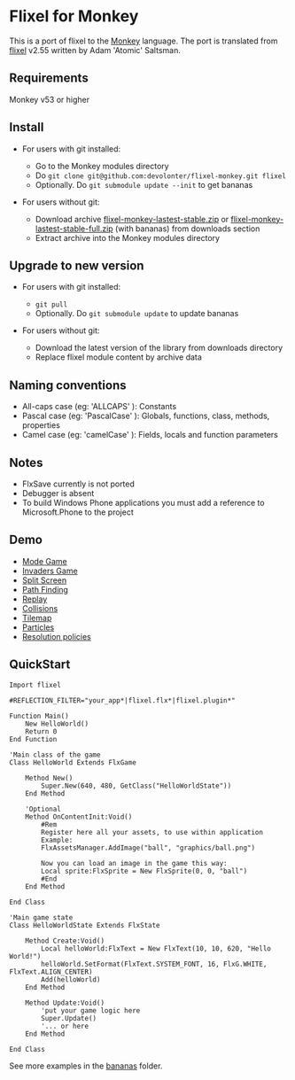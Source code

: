 Flixel for Monkey
=

This is a port of flixel to the [Monkey](http://www.monkeycoder.co.nz/) language.
The port is translated from [flixel](http://flixel.org/) v2.55 written by Adam 'Atomic' Saltsman.

Requirements
-

Monkey v53 or higher

Install
-

* For users with git installed:
	* Go to the Monkey modules directory 
	* Do `git clone git@github.com:devolonter/flixel-monkey.git flixel`
	* Optionally. Do `git submodule update --init` to get bananas
	
* For users without git:
	* Download archive [flixel-monkey-lastest-stable.zip](https://github.com/downloads/devolonter/flixel-monkey/flixel-monkey-lastest-stable.zip) or [flixel-monkey-lastest-stable-full.zip](https://github.com/downloads/devolonter/flixel-monkey/flixel-monkey-lastest-stable-full.zip) (with bananas) from downloads section 
	* Extract archive into the Monkey modules directory
	
Upgrade to new version
-

* For users with git installed:
	* `git pull`
	* Optionally. Do `git submodule update` to update bananas
	
* For users without git:
	* Download the latest version of the library from downloads directory
	* Replace flixel module content by archive data
	
Naming conventions
-

* All-caps case (eg: 'ALLCAPS' ): Constants
* Pascal case (eg: 'PascalCase' ): Globals, functions, class, methods, properties
* Camel case (eg: 'camelCase' ): Fields, locals and function parameters
	
Notes
-

* FlxSave currently is not ported
* Debugger is absent
* To build  Windows Phone applications you must add a reference to Microsoft.Phone to the project 
	
Demo
-

* [Mode Game](http://lab.devolonter.ru/libs/monkey-flixel/mode/html5.html)
* [Invaders Game](http://lab.devolonter.ru/libs/monkey-flixel/flxinvaders/html5.html)
* [Split Screen](http://lab.devolonter.ru/libs/monkey-flixel/splitscreen/html5.html)
* [Path Finding](http://lab.devolonter.ru/libs/monkey-flixel/pathfinding/html5.html) 
* [Replay](http://lab.devolonter.ru/libs/monkey-flixel/replay/html5.html) 
* [Collisions](http://lab.devolonter.ru/libs/monkey-flixel/collisions/html5.html) 
* [Tilemap](http://lab.devolonter.ru/libs/monkey-flixel/tilemap/html5.html) 
* [Particles](http://lab.devolonter.ru/libs/monkey-flixel/particles/html5.html)
* [Resolution policies](http://lab.devolonter.ru/libs/monkey-flixel/resolutionpolicy/html5.html)	

QuickStart
-

```
Import flixel

#REFLECTION_FILTER="your_app*|flixel.flx*|flixel.plugin*"

Function Main()
	New HelloWorld()
	Return 0
End Function

'Main class of the game
Class HelloWorld Extends FlxGame
	
	Method New()
		Super.New(640, 480, GetClass("HelloWorldState"))	
	End Method
	
	'Optional
	Method OnContentInit:Void()
		#Rem
		Register here all your assets, to use within application
		Example:
		FlxAssetsManager.AddImage("ball", "graphics/ball.png")
		
		Now you can load an image in the game this way:
		Local sprite:FlxSprite = New FlxSprite(0, 0, "ball")
		#End
	End Method

End Class

'Main game state 
Class HelloWorldState Extends FlxState
	
	Method Create:Void()		
		Local helloWorld:FlxText = New FlxText(10, 10, 620, "Hello World!")	
		helloWorld.SetFormat(FlxText.SYSTEM_FONT, 16, FlxG.WHITE, FlxText.ALIGN_CENTER)	
		Add(helloWorld)		
	End Method
	
	Method Update:Void()
		'put your game logic here
		Super.Update()
		'... or here
	End Method
	
End Class
```

See more examples in the [bananas](https://github.com/devolonter/flixel-monkey-bananas) folder.